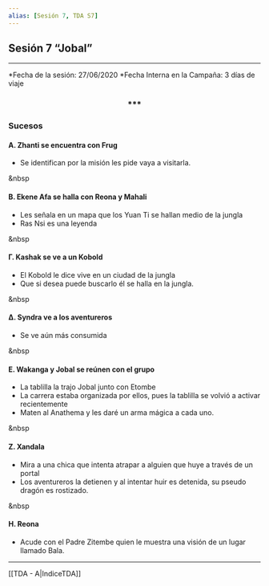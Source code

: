```yaml
---
alias: [Sesión 7, TDA S7]
---
```


## Sesión 7 “Jobal”

---
  
*Fecha de la sesión: 27/06/2020
*Fecha Interna en la Campaña: 3 días de viaje

<div align='center'>
<h3> *** </h3>
</div>

 
### Sucesos

#### &Alpha;. Zhanti se encuentra con Frug
- Se identifican por la misión les pide vaya a visitarla.

&nbsp

#### &Beta;. Ekene Afa se halla con Reona y Mahali
- Les señala en un mapa que los Yuan Ti se hallan medio de la jungla
- Ras Nsi es una leyenda

&nbsp

#### &Gamma;. Kashak se ve a un Kobold   
- El Kobold le dice vive en un ciudad de la jungla    
- Que si desea puede buscarlo él se halla en la jungla.

&nbsp

#### &Delta;. Syndra ve a los aventureros  
- Se ve aún más consumida

&nbsp

#### &Epsilon;. Wakanga y Jobal se reúnen con el grupo   
- La tablilla la trajo Jobal junto con Etombe
- La carrera estaba organizada por ellos, pues la tablilla se volvió a activar recientemente 
- Maten al Anathema y les daré un arma mágica a cada uno.

&nbsp

#### &Zeta;. Xandala
- Mira a una chica que intenta atrapar a alguien que huye a través de un portal
- Los aventureros la detienen y al intentar huir es detenida, su pseudo dragón es rostizado.

&nbsp

#### &Eta;. Reona    
- Acude con el Padre Zitembe quien le muestra una visión de un lugar llamado Bala. 

---
[[TDA - A|IndiceTDA]]
  
